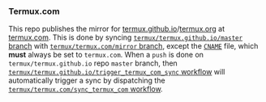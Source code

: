 ### Termux.com

This repo publishes the mirror for [termux.github.io](https://termux.github.io)/[termux.org](https://termux.org) at [termux.com](https://termux.com). This is done by syncing [`termux/termux.github.io/master` branch](https://github.com/termux/termux.github.io/tree/master) with [`termux/termux.com/mirror` branch](https://github.com/termux/termux.com/tree/mirror), except the [`CNAME`](https://github.com/termux/termux.com/blob/mirror/CNAME) file, which **must** always be set to `termux.com`. When a `push` is done on `termux/termux.github.io` repo `master` branch, then [`termux/termux.github.io/trigger_termux_com_sync` workflow](https://github.com/termux/termux.github.io/blob/master/.github/workflows/trigger_termux_com_sync.yml) will automatically trigger a sync by dispatching the [`termux/termux.com/sync_termux_com` workflow](https://github.com/termux/termux.com/blob/master/.github/workflows/sync_termux_com.yml).
##
